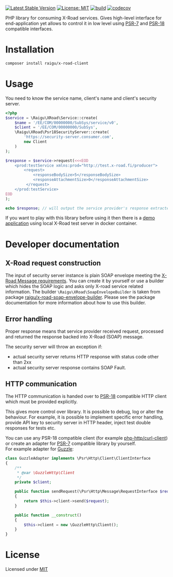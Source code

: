 [![Latest Stable Version](https://poser.pugx.org/raigu/x-road-client/v/stable)](https://packagist.org/packages/raigu/x-road-client)
[![License: MIT](https://img.shields.io/badge/License-MIT-blue.svg)](LICENSE)
[![build](https://github.com/raigu/x-road-client/workflows/build/badge.svg)](https://github.com/raigu/x-road-client/actions)
[![codecov](https://codecov.io/gh/raigu/x-road-client/branch/master/graph/badge.svg)](https://codecov.io/gh/raigu/x-road-client)


PHP library for consuming X-Road services. Gives high-level interface for end-application yet allows to control it in low level using
[PSR-7](https://www.php-fig.org/psr/psr-7/) and [PSR-18](https://www.php-fig.org/psr/psr-18/) compatible interfaces.

# Installation

```bash
composer install raigu/x-road-client
```

# Usage 

You need to know the service name, client's name and client's security server.

```php
<?php
$service = \Raigu\XRoad\Service::create(
    $name = '/EE/COM/00000000/SubSys/service/v0',
    $client = '/EE/COM/00000000/SubSys',
    \Raigu\XRoad\Psr18SecurityServer::create(
        'https://security-server.consumer.com',
        new Client
    )
);

$response = $service->request(<<<EOD
    <prod:testService xmlns:prod="http://test.x-road.fi/producer">
        <request>
            <responseBodySize>5</responseBodySize>
            <responseAttachmentSize>0</responseAttachmentSize>
         </request>
    </prod:testService>
EOD
);

echo $response; // will output the service provider's response extracted from SOAP envelope 
```

If you want to play with this library before using it then there is a [demo application](https://github.com/raigu/x-road-client-demo) using local X-Road test server in docker container.

# Developer documentation

## X-Road request construction

The input of security server instance is plain SOAP envelope meeting the [X-Road Message requirements](https://www.x-tee.ee/docs/live/xroad/pr-mess_x-road_message_protocol.html#e1-request). 
You can create it by yourself or use a builder which hides the SOAP logic and asks only X-road service related information.
The builder `\Raigu\XRoad\SoapEnvelopeBuilder` is taken from package [raigu/x-road-soap-envelope-builder](https://github.com/raigu/x-road-soap-envelope-builder).
Please see the package documentation for more information about how to use this builder.

## Error handling

Proper response means that service provider received request, processed and returned the response backed into
X-Road (SOAP) message. 

The security server will throw an exception if:
* actual security server returns HTTP response with status code other than 2xx
* actual security server response contains SOAP Fault.

## HTTP communication

The HTTP communication is handed over to [PSR-18](https://www.php-fig.org/psr/psr-18/) compatible HTTP client which 
must be provided explicitly.
 
This gives more control over library. It is possible to debug, log or alter the behaviour. For example, it
 is possible to implement specific error handling, provide API key to security server in HTTP header, 
 inject test double responses for tests etc. 

You can use any PSR-18 compatible client (for example [php-http/curl-client](https://github.com/php-http/curl-client)) 
or create an adapter for [PSR-7](https://www.php-fig.org/psr/psr-7/) compatible library by yourself.  
For example adapter for [Guzzle](https://github.com/guzzle/guzzle/):

```php
class GuzzleAdapter implements \Psr\Http\Client\ClientInterface
{
    /**
     * @var \GuzzleHttp\Client
     */
    private $client;

    public function sendRequest(\Psr\Http\Message\RequestInterface $request): \Psr\Http\Message\ResponseInterface
    {
        return $this->client->send($request);
    }

    public function __construct()
    {
        $this->client = new \GuzzleHttp\Client();
    }
}
```

# License

Licensed under [MIT](LICENSE)
